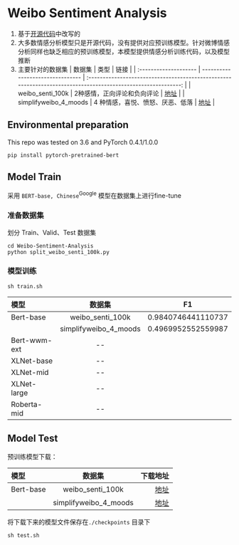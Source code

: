 # Weibo Sentiment Analysis
1. 基于[开源代码](https://github.com/real-brilliant/bert_chinese_pytorch)中改写的
2. 大多数情感分析模型只是开源代码，没有提供对应预训练模型。针对微博情感分析同样也缺乏相应的预训练模型，本模型提供情感分析训练代码，以及模型推断
3. 主要针对的数据集
   | 数据集                | 类型                             |                                                     链接                                                      |
   | :-------------------- | -------------------------------- | :-----------------------------------------------------------------------------------------------------------: |
   | weibo_senti_100k      | 2种感情，正向评论和负向评论      |   [地址](https://github.com/SophonPlus/ChineseNlpCorpus/blob/master/datasets/weibo_senti_100k/intro.ipynb)    |
   | simplifyweibo_4_moods | 4 种情感，喜悦、愤怒、厌恶、低落 | [地址](https://github.com/SophonPlus/ChineseNlpCorpus/blob/master/datasets/simplifyweibo_4_moods/intro.ipynb) |

## Environmental preparation
This repo was tested on 3.6 and PyTorch 0.4.1/1.0.0
```shell
pip install pytorch-pretrained-bert
```

## Model Train
采用 `BERT-base, Chinese`<sup>Google</sup> 模型在数据集上进行fine-tune
### 准备数据集
划分 Train、Valid、Test 数据集
```shell
cd Weibo-Sentiment-Analysis
python split_weibo_senti_100k.py
```
### 模型训练
```shell
sh train.sh
```

| 模型         |        数据集         |         F1         |
| :----------- | :-------------------: | :----------------: |
| Bert-base    |   weibo_senti_100k    | 0.9840746441110737 |
|              | simplifyweibo_4_moods | 0.4969952552559987 |
| Bert-wwm-ext |          --           |
| XLNet-base   |          --           |
| XLNet-mid    |          --           |
| XLNet-large  |          --           |
| Roberta-mid  |          --           |



## Model Test

预训练模型下载：

| 模型      |        数据集         | 下载地址 |
| :-------- | :-------------------: | -------: |
| Bert-base |   weibo_senti_100k    | [地址]() |
|           | simplifyweibo_4_moods | [地址]() |

将下载下来的模型文件保存在```./checkpoints``` 目录下

```shell
sh test.sh
```

